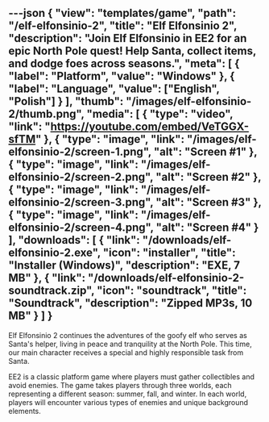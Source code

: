 ---json
{
    "view": "templates/game",
    "path": "/elf-elfonsinio-2",
    "title": "Elf Elfonsinio 2",
    "description": "Join Elf Elfonsinio in EE2 for an epic North Pole quest! Help Santa, collect items, and dodge foes across seasons.",
    "meta": [
        { "label": "Platform", "value": "Windows" },
        { "label": "Language", "value": ["English", "Polish"] }
    ],
    "thumb": "/images/elf-elfonsinio-2/thumb.png",
    "media": [
        {
            "type": "video",
            "link": "https://youtube.com/embed/VeTGGX-sfTM"
        },
        {
            "type": "image",
            "link": "/images/elf-elfonsinio-2/screen-1.png",
            "alt": "Screen #1"
        },
        {
            "type": "image",
            "link": "/images/elf-elfonsinio-2/screen-2.png",
            "alt": "Screen #2"
        },
        {
            "type": "image",
            "link": "/images/elf-elfonsinio-2/screen-3.png",
            "alt": "Screen #3"
        },
        {
            "type": "image",
            "link": "/images/elf-elfonsinio-2/screen-4.png",
            "alt": "Screen #4"
        }
    ],
    "downloads": [
        {
            "link": "/downloads/elf-elfonsinio-2.exe",
            "icon": "installer",
            "title": "Installer (Windows)",
            "description": "EXE, 7 MB"
        },
        {
            "link": "/downloads/elf-elfonsinio-2-soundtrack.zip",
            "icon": "soundtrack",
            "title": "Soundtrack",
            "description": "Zipped MP3s, 10 MB"
        }
    ]
}
---

Elf Elfonsinio 2 continues the adventures of the goofy elf who serves as Santa's helper, living in peace and tranquility at the North Pole. This time, our main character receives a special and highly responsible task from Santa.

EE2 is a classic platform game where players must gather collectibles and avoid enemies. The game takes players through three worlds, each representing a different season: summer, fall, and winter. In each world, players will encounter various types of enemies and unique background elements.
